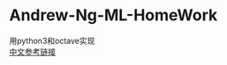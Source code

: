 # Andrew-Ng-ML-HomeWork

用python3和octave实现  
[中文参考链接](https://blog.csdn.net/u013733326/article/details/79827273)
